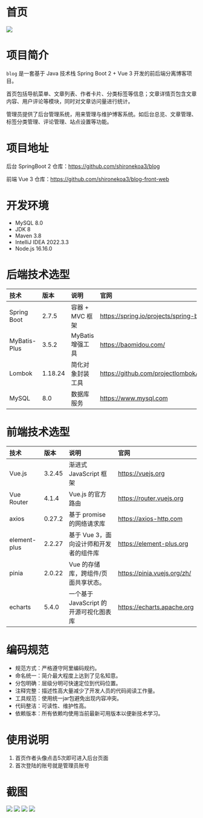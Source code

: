 # 首页

![](/doc/images/1.png)

# 项目简介
`blog` 是一套基于 Java 技术栈 Spring Boot 2 + Vue 3 开发的前后端分离博客项目。 

首页包括导航菜单、文章列表、作者卡片、分类标签等信息；文章详情页包含文章内容、用户评论等模块，同时对文章访问量进行统计。

管理员提供了后台管理系统，用来管理与维护博客系统。如后台总览、文章管理、标签分类管理、评论管理、站点设置等功能。

# 项目地址

后台 SpringBoot 2 仓库：https://github.com/shironekoa3/blog

前端 Vue 3 仓库：https://github.com/shironekoa3/blog-front-web


# 开发环境

+ MySQL 8.0
+ JDK 8
+ Maven 3.8
+ IntelliJ IDEA 2022.3.3
+ Node.js 16.16.0

# 后端技术选型

| 技术         | 版本    | 说明             | 官网                                    |
| :----------- | :------ | :--------------- | :-------------------------------------- |
| Spring Boot  | 2.7.5   | 容器 + MVC 框架  | https://spring.io/projects/spring-boot  |
| MyBatis-Plus | 3.5.2   | MyBatis 增强工具 | https://baomidou.com/                   |
| Lombok       | 1.18.24 | 简化对象封装工具 | https://github.com/projectlombok/lombok |
| MySQL        | 8.0     | 数据库服务       | https://www.mysql.com                   |

# 前端技术选型

| 技术         | 版本   | 说明                                   | 官网                        |
| :----------- | :----- | :------------------------------------- | :-------------------------- |
| Vue.js       | 3.2.45 | 渐进式 JavaScript 框架                 | https://vuejs.org           |
| Vue Router   | 4.1.4  | Vue.js 的官方路由                      | https://router.vuejs.org    |
| axios        | 0.27.2 | 基于 promise 的网络请求库              | https://axios-http.com      |
| element-plus | 2.2.27 | 基于 Vue 3，面向设计师和开发者的组件库 | https://element-plus.org    |
| pinia        | 2.0.22 | Vue 的存储库，跨组件/页面共享状态。    | https://pinia.vuejs.org/zh/ |
| echarts      | 5.4.0  | 一个基于 JavaScript 的开源可视化图表库 | https://echarts.apache.org  |

# 编码规范

+ 规范方式：严格遵守阿里编码规约。
+ 命名统一：简介最大程度上达到了见名知意。
+ 分包明确：层级分明可快速定位到代码位置。
+ 注释完整：描述性高大量减少了开发人员的代码阅读工作量。
+ 工具规范：使用统一jar包避免出现内容冲突。
+ 代码整洁：可读性、维护性高。
+ 依赖版本：所有依赖均使用当前最新可用版本以便新技术学习。

# 使用说明

1. 首页作者头像点击5次即可进入后台页面
2. 首次登陆的账号就是管理员账号

# 截图

![](/doc/images/1.png)
![](/doc/images/2.png)
![](/doc/images/3.png)
![](/doc/images/4.png)